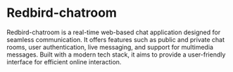 # Redbird-chatroom
Redbird-chatroom is a real-time web-based chat application designed for seamless communication. It offers features such as public and private chat rooms, user authentication, live messaging, and support for multimedia messages. Built with a modern tech stack, it aims to provide a user-friendly interface for efficient online interaction.
